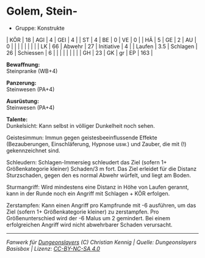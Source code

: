 # Golem, Stein-  
- Gruppe: Konstrukte  

| KÖR    | 18  | AGI      | 4  | GEI        | 4   |
| ST     | 4   | BE       | 0  | VE         | 0   |
| HÄ     | 5   | GE       | 2  | AU         | 0   |
|        |     |          |    |            |     |
| LK     | 66  | Abwehr   | 27 | Initiative | 4   |
| Laufen | 3.5 | Schlagen | 26 | Schiessen  | 6   |
|        |     |          |    |            |     |
| GH     | 23  | GK       | gr | EP         | 163 |


**Bewaffnung:**  
Steinpranke (WB+4)

**Panzerung:**  
Steinwesen (PA+4)

**Ausrüstung:**  
Steinwesen (PA+4)

**Talente:**  
Dunkelsicht: Kann selbst in völliger Dunkelheit noch sehen.

Geistesimmun: Immun gegen geistesbeeinflussende Effekte (Bezauberungen, Einschläferung, Hypnose usw.) und Zauber, die mit (!) gekennzeichnet sind.

Schleudern: Schlagen-Immersieg schleudert das Ziel (sofern 1+ Größenkategorie kleiner) Schaden/3 m fort. Das Ziel erleidet für die Distanz Sturzschaden, gegen den es normal Abwehr würfelt, und liegt am Boden.

Sturmangriff: Wird mindestens eine Distanz in Höhe von Laufen gerannt, kann in der Runde noch ein Angriff mit Schlagen + KÖR erfolgen.

Zerstampfen: Kann einen Angriff pro Kampfrunde mit -6 ausführen, um das Ziel (sofern 1+ Größenkategorie kleiner) zu zerstampfen. Pro Größenunterschied wird der -6 Malus um 2 gemindert. Bei einem erfolgreichen Angriff wird nicht abwehrbarer Schaden verursacht.





___
*Fanwerk für [Dungeonslayers](https://www.dungeonslayers.net/) (C) Christian Kennig | Quelle: Dungeonslayers Basisbox | Lizenz: [CC-BY-NC-SA 4.0](https://creativecommons.org/licenses/by-nc-sa/4.0/deed.de)*